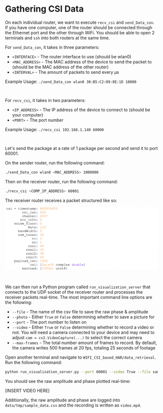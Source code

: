 # Gathering CSI Data

On each individual router, we want to execute `recv_csi` and `send_Data_con`. If you have one computer, one of the router should be connected through the Ethernet port and the other through WiFi. You should be able to open 2 terminals and `ssh` into both routers at the same time.

For `send_Data_con`, it takes in three parameters:
- `<INTERFACE>` - The router interface to use (should be wlan0)
- `<MAC_ADDRESS>` - The MAC address of the device to send the packet to (should be the MAC address of the other router)
- `<INTERVAL>` - The amount of packets to send every μs

Example Usage: `./send_Data_con wlan0 30:B5:C2:09:8E:1D 10000` 

&nbsp;  

For `recv_csi`, it takes in two parameters:
- `<IP_ADDRESS>` - The IP address of the device to connect to (should be your computer)
- `<PORT>` - The port number

Example Usage: `./recv_csi 192.168.1.140 60000` 

&nbsp;  

Let's send the package at a rate of 1 package per second and send it to port 60001.

On the sender router, run the following command:

```bash
./send_Data_con wlan0 <MAC_ADDRESS> 1000000
```

Then on the receiver router, run the following command:

```bash
./recv_csi <COMP_IP_ADDRESS> 60001
```

The receiver router receives a packet structured like so:

<img src="imgs/csi_structure.png">

&nbsp;

We can then run a Python program called `run_visualization_server` that connects to the UDP socket of the receiver router and processes the receiver packets real-time. The most important command line options are the following:
- `--file` - The name of the csv file to save the raw phase & amplitude
- `--photo` - Either `True` or `False` determining whether to save a picture for 
- `--port` - The port number to listen on
- `--video` - Either `True` or `False` determining whether to record a video or not. You will need a camera connected to your device and may need to adjust `cam = cv2.VideoCapture(...)` to select the correct camera
- `--max-frames` - The total number amount of frames to record. By default, the camera writes 500 frames at 20 fps, totaling 25 seconds of footage

Open another terminal and navigate to `WIFI_CSI_based_HAR/data_retrieval`. Run the following command:

```bash
python run_visualization_server.py --port 60001 --video True --file sample_data.csv
```

You should see the raw amplitude and phase plotted real-time:


[INSERT VIDEO HERE]

Additionally, the raw amplitude and phase are logged into `data/tmp/sample_data.csv` and the recording is written as `video.mp4`.



 